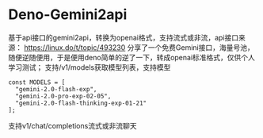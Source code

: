 # Deno-Gemini2api
基于api接口的gemini2api，转换为openai格式，支持流式或非流，api接口来源：
https://linux.do/t/topic/493230
分享了一个免费Gemini接口，海量号池，随便逆随便用，于是便用deno简单的逆了一下，转成openai标准格式，仅供个人学习测试；
支持/v1/models获取模型列表，支持模型
```
const MODELS = [
  "gemini-2.0-flash-exp",
  "gemini-2.0-pro-exp-02-05",
  "gemini-2.0-flash-thinking-exp-01-21"
];
```
支持v1/chat/completions流式或非流聊天

